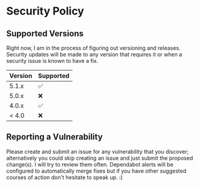 # Security Policy

## Supported Versions

Right now, I am in the process of figuring out versioning and releases. Security updates will be made to any version that requires it or when
a security issue is known to have a fix.

| Version | Supported          |
| ------- | ------------------ |
| 5.1.x   | :white_check_mark: |
| 5.0.x   | :x:                |
| 4.0.x   | :white_check_mark: |
| < 4.0   | :x:                |

## Reporting a Vulnerability

   Please create and submit an issue for any vulnerability that you discover; alternatively you could skip creating an issue and just submit the proposed change(s). 
I will try to review them often. Dependabot alerts will be configured to automatically merge fixes but
if you have other suggested courses of action don't hesitate to speak up. :)


